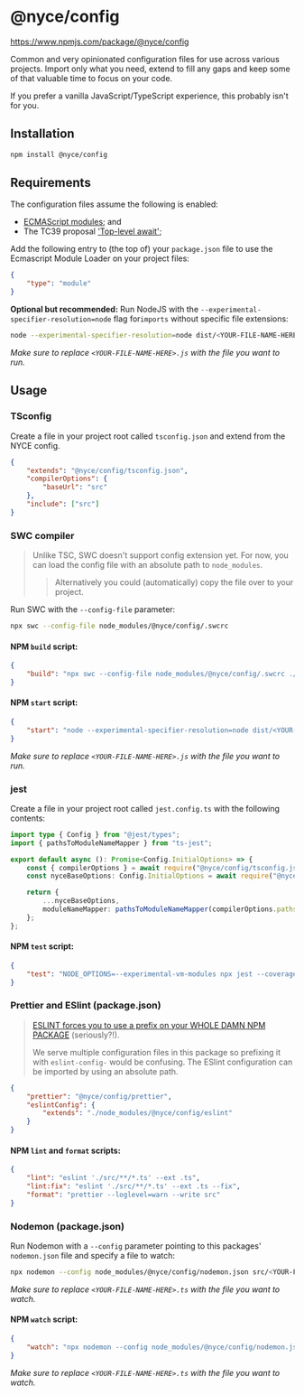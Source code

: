 # @nyce/config

https://www.npmjs.com/package/@nyce/config

Common and very opinionated configuration files for use across various projects. Import only what you need, extend to fill any gaps and keep some of that valuable time to focus on your code.

If you prefer a vanilla JavaScript/TypeScript experience, this probably isn't for you.

## Installation

```bash
npm install @nyce/config
```

## Requirements

The configuration files assume the following is enabled:

-   [ECMAScript modules](https://nodejs.org/api/esm.html#modules-ecmascript-modules); and
-   The TC39 proposal ['Top-level await'](https://github.com/tc39/proposal-top-level-await);

Add the following entry to (the top of) your `package.json` file to use the Ecmascript Module Loader on your project files:

```json
{
    "type": "module"
}
```

**Optional but recommended:** Run NodeJS with the `--experimental-specifier-resolution=node` flag for`imports` without specific file extensions:

```bash
node --experimental-specifier-resolution=node dist/<YOUR-FILE-NAME-HERE>.js
```

_Make sure to replace `<YOUR-FILE-NAME-HERE>.js` with the file you want to run._

## Usage

### TSconfig

Create a file in your project root called `tsconfig.json` and extend from the NYCE config.

```json
{
    "extends": "@nyce/config/tsconfig.json",
    "compilerOptions": {
        "baseUrl": "src"
    },
    "include": ["src"]
}
```

### SWC compiler

> Unlike TSC, SWC doesn't support config extension yet. For now, you can load the config file with an absolute path to `node_modules`.
>
> > Alternatively you could (automatically) copy the file over to your project.

Run SWC with the `--config-file` parameter:

```bash
npx swc --config-file node_modules/@nyce/config/.swcrc
```

#### NPM `build` script:

```json
{
    "build": "npx swc --config-file node_modules/@nyce/config/.swcrc ./src -d dist"
}
```

#### NPM `start` script:

```json
{
    "start": "node --experimental-specifier-resolution=node dist/<YOUR-FILE-NAME-HERE>.js"
}
```

_Make sure to replace `<YOUR-FILE-NAME-HERE>.js` with the file you want to run._

### jest

Create a file in your project root called `jest.config.ts` with the following contents:

```typescript
import type { Config } from "@jest/types";
import { pathsToModuleNameMapper } from "ts-jest";

export default async (): Promise<Config.InitialOptions> => {
    const { compilerOptions } = await require("@nyce/config/tsconfig.json");
    const nyceBaseOptions: Config.InitialOptions = await require("@nyce/config/jest.cjs");

    return {
        ...nyceBaseOptions,
        moduleNameMapper: pathsToModuleNameMapper(compilerOptions.paths, { prefix: "<rootDir>/src/" }) ?? {},
    };
};
```

#### NPM `test` script:

```json
{
    "test": "NODE_OPTIONS=--experimental-vm-modules npx jest --coverage"
}
```

### Prettier and ESlint (package.json)

> [ESLINT forces you to use a prefix on your WHOLE DAMN NPM PACKAGE](https://eslint.org/docs/latest/developer-guide/shareable-configs#npm-scoped-modules) (seriously?!).
>
> We serve multiple configuration files in this package so prefixing it with `eslint-config-` would be confusing. The ESlint configuration can be imported by using an absolute path.

```json
{
    "prettier": "@nyce/config/prettier",
    "eslintConfig": {
        "extends": "./node_modules/@nyce/config/eslint"
    }
}
```

#### NPM `lint` and `format` scripts:

```json
{
    "lint": "eslint './src/**/*.ts' --ext .ts",
    "lint:fix": "eslint './src/**/*.ts' --ext .ts --fix",
    "format": "prettier --loglevel=warn --write src"
}
```

### Nodemon (package.json)

Run Nodemon with a `--config` parameter pointing to this packages' `nodemon.json` file and specify a file to watch:

```bash
npx nodemon --config node_modules/@nyce/config/nodemon.json src/<YOUR-FILE-NAME-HERE>.ts"
```

_Make sure to replace `<YOUR-FILE-NAME-HERE>.ts` with the file you want to watch._

#### NPM `watch` script:

```json
{
    "watch": "npx nodemon --config node_modules/@nyce/config/nodemon.json src/<YOUR-FILE-NAME-HERE>.ts"
}
```

_Make sure to replace `<YOUR-FILE-NAME-HERE>.ts` with the file you want to watch._
